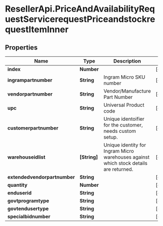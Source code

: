# ResellerApi.PriceAndAvailabilityRequestServicerequestPriceandstockrequestItemInner

## Properties

Name | Type | Description | Notes
------------ | ------------- | ------------- | -------------
**index** | **Number** |  | [optional] 
**ingrampartnumber** | **String** | Ingram Micro SKU number | [optional] 
**vendorpartnumber** | **String** | Vendor/Manufacture Part Number | [optional] 
**upc** | **String** | Universal Product code | [optional] 
**customerpartnumber** | **String** | Unique identoifier for the customer, needs custom setup. | [optional] 
**warehouseidlist** | **[String]** | Unique identity for Ingram Micro warehouses against which stock details are returned. | [optional] 
**extendedvendorpartnumber** | **String** |  | [optional] 
**quantity** | **Number** |  | [optional] 
**enduserid** | **String** |  | [optional] 
**govtprogramtype** | **String** |  | [optional] 
**govtendusertype** | **String** |  | [optional] 
**specialbidnumber** | **String** |  | [optional] 


